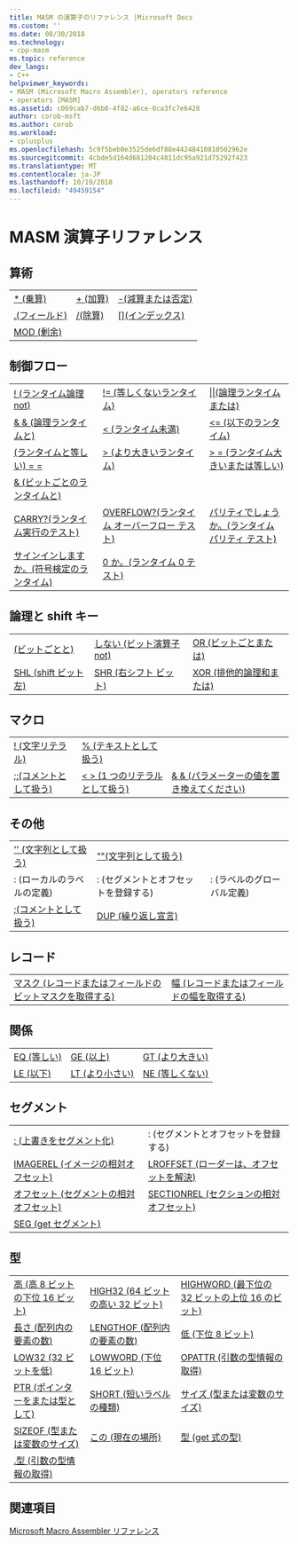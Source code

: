 ```yaml
---
title: MASM の演算子のリファレンス |Microsoft Docs
ms.custom: ''
ms.date: 08/30/2018
ms.technology:
- cpp-masm
ms.topic: reference
dev_langs:
- C++
helpviewer_keywords:
- MASM (Microsoft Macro Assembler), operators reference
- operators [MASM]
ms.assetid: c069cab7-d6b0-4f82-a6ce-0ca3fc7e6428
author: corob-msft
ms.author: corob
ms.workload:
- cplusplus
ms.openlocfilehash: 5c9f5beb0e3525de6df88e44248410810502962e
ms.sourcegitcommit: 4cbde5d164d681204c4011dc95a921d75292f423
ms.translationtype: MT
ms.contentlocale: ja-JP
ms.lasthandoff: 10/19/2018
ms.locfileid: "49459154"
---
```

# <a name="masm-operators-reference"></a>MASM 演算子リファレンス

## <a name="arithmetic"></a>算術

||||
|-|-|-|
|[* (乗算)](operator-multiply.md)|[+ (加算)](operator-add.md)|[-(減算または否定)](operator-subtract-2.md)|
|[.(フィールド)](operator-dot.md)|[/(除算)](operator-subtract-1.md)|[&#91;&#93;(インデックス)](operator-brackets.md)|
|[MOD (剰余)](operator-mod.md)|||

## <a name="control-flow"></a>制御フロー

||||
|-|-|-|
|[\! (ランタイム論理 not)](operator-logical-not-masm-run-time.md)|[\!= (等しくないランタイム)](operator-not-equal-masm.md)|[&#124;&#124;(論理ランタイムまたは)](operator-logical-or.md)|
|[& & (論理ランタイムと)](operator-logical-and-masm-run-time.md)|[< (ランタイム未満)](operator-less-than-masm-run-time.md)|[\<= (以下のランタイム)](operator-less-or-equal-masm-run-time.md)|
|[(ランタイムと等しい) = =](operator-equal-masm-run-time.md)|[> (より大きいランタイム)](operator-greater-than-masm-run-time.md)|[> = (ランタイム大きいまたは等しい)](operator-greater-or-equal-masm-run-time.md)|
|[& (ビットごとのランタイムと)](operator-bitwise-and.md)|||
|[CARRY?(ランタイム実行のテスト)](operator-carry-q.md)|[OVERFLOW?(ランタイム オーバーフロー テスト)](operator-overflow-q.md)|[パリティでしょうか。(ランタイム パリティ テスト)](operator-parity-q.md)|
|[サインインしますか。(符号検定のランタイム)](operator-sign-q.md)|[0 か。(ランタイム 0 テスト)](operator-zero-q.md)||

## <a name="logical-and-shift"></a>論理と shift キー

||||
|-|-|-|
|[(ビットごとと)](operator-and.md)|[しない (ビット演算子 not)](operator-not.md)|[OR (ビットごとまたは)](operator-or.md)|
|[SHL (shift ビット左)](operator-shl.md)|[SHR (右シフト ビット)](operator-shr.md)|[XOR (排他的論理和または)](operator-xor.md)|

## <a name="macro"></a>マクロ

||||
|-|-|-|
|[\! (文字リテラル)](operator-logical-not-masm.md)|[% (テキストとして扱う)](operator-percent.md)||
|[;;(コメントとして扱う)](operator-semicolons.md)|[&lt; &gt; (1 つのリテラルとして扱う)](operator-literal.md)|[& & (パラメーターの値を置き換えてください)](operator-logical-and-masm.md)|

## <a name="miscellaneous"></a>その他

||||
|-|-|-|
|['' (文字列として扱う)](operator-single-quote.md)|[""(文字列として扱う)](operator-double-quote.md)||
|: (ローカルのラベルの定義)|: (セグメントとオフセットを登録する)|: (ラベルのグローバル定義)|
|[;(コメントとして扱う)](operator-semicolon.md)|[DUP (繰り返し宣言)](operator-dup.md)||

## <a name="record"></a>レコード

|||
|-|-|
|[マスク (レコードまたはフィールドのビットマスクを取得する)](operator-mask.md)|[幅 (レコードまたはフィールドの幅を取得する)](operator-width.md)|

## <a name="relational"></a>関係

||||
|-|-|-|
|[EQ (等しい)](operator-eq.md)|[GE (以上)](operator-ge.md)|[GT (より大きい)](operator-gt.md)|
|[LE (以下)](operator-le.md)|[LT (より小さい)](operator-lt.md)|[NE (等しくない)](operator-ne.md)|

## <a name="segment"></a>セグメント

|||
|-|-|
|[: (上書きをセグメント化)](operator-colon.md)|: (セグメントとオフセットを登録する)|
|[IMAGEREL (イメージの相対オフセット)](operator-imagerel.md)|[LROFFSET (ローダーは、オフセットを解決)](operator-lroffset.md)|
|[オフセット (セグメントの相対オフセット)](operator-offset.md)|[SECTIONREL (セクションの相対オフセット)](operator-sectionrel.md)|
|[SEG (get セグメント)](operator-seg.md)||

## <a name="type"></a>型

||||
|-|-|-|
|[高 (高 8 ビットの下位 16 ビット)](operator-high.md)|[HIGH32 (64 ビットの高い 32 ビット)](operator-high32.md)|[HIGHWORD (最下位の 32 ビットの上位 16 のビット)](operator-highword.md)|
|[長さ (配列内の要素の数)](operator-length.md)|[LENGTHOF (配列内の要素の数)](operator-lengthof.md)|[低 (下位 8 ビット)](operator-low.md)|
|[LOW32 (32 ビットを低)](operator-low32.md)|[LOWWORD (下位 16 ビット)](operator-lowword.md)|[OPATTR (引数の型情報の取得)](operator-opattr.md)|
|[PTR (ポインターをまたは型として)](operator-ptr.md)|[SHORT (短いラベルの種類)](operator-short.md)|[サイズ (型または変数のサイズ)](operator-size.md)|
|[SIZEOF (型または変数のサイズ)](operator-sizeof.md)|[この (現在の場所)](operator-this.md)|[型 (get 式の型)](operator-type.md)|
|[.型 (引数の型情報の取得)](operator-dot-type.md)|||

## <a name="see-also"></a>関連項目

[Microsoft Macro Assembler リファレンス](microsoft-macro-assembler-reference.md)<br/>
